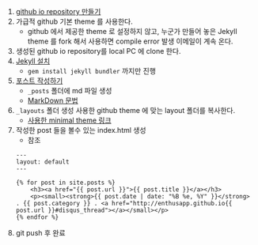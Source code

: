 1. [github io repository 만들기](https://pages.github.com/)
1. 가급적 github 기본 theme 를 사용한다.
    - github 에서 제공한 theme 로 설정하지 않고, 누군가 만들어 놓은 Jekyll theme 를 fork 해서 사용하면 compile error 발생 이메일이 계속 온다.
1. 생성된 github io repository를 local PC 에 clone 한다.
1. [Jekyll 설치](https://jekyllrb-ko.github.io/docs/windows/)
    - `gem install jekyll bundler` 까지만 진행
1. [포스트 작성하기](https://jekyllrb-ko.github.io/docs/posts/) 
    - `_posts` 폴더에 md 파일 생성
    - [MarkDown 문법](https://guides.github.com/features/mastering-markdown/)
1. `_layouts` 폴더 생성 사용한 github theme 에 맞는 layout 폴더를 복사한다.
    - [사용한 minimal theme 링크](https://github.com/pages-themes/minimal/tree/master/_layouts)
1. 작성한 post 들을 볼수 있는 index.html 생성
    - [](https://gist.github.com/erjjones/1998382) 참조
    ```
    ---
    layout: default
    ---

    {% for post in site.posts %}	
        <h3><a href="{{ post.url }}">{{ post.title }}</a></h3>
        <p><small><strong>{{ post.date | date: "%B %e, %Y" }}</strong> . {{ post.category }} . <a href="http://enthusapp.github.io{{ post.url }}#disqus_thread"></a></small></p>			
    {% endfor %}	
    ```
1. git push 후 완료